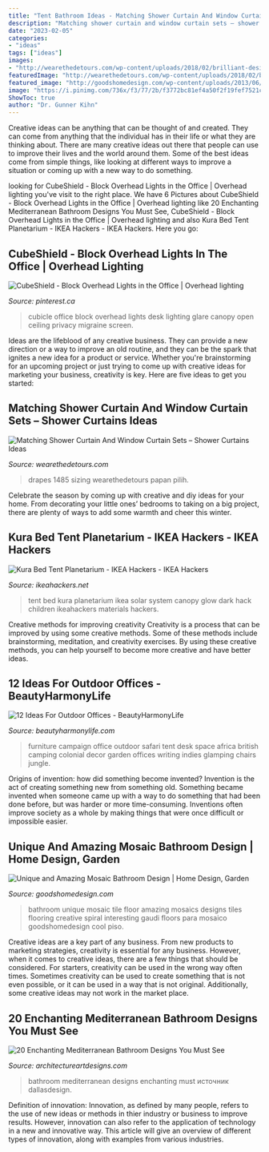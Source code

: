 ```yaml
---
title: "Tent Bathroom Ideas - Matching Shower Curtain And Window Curtain Sets – Shower Curtains Ideas"
description: "Matching shower curtain and window curtain sets – shower curtains ideas"
date: "2023-02-05"
categories:
- "ideas"
tags: ["ideas"]
images:
- "http://wearethedetours.com/wp-content/uploads/2018/02/brilliant-design-matching-shower-and-window-curtains-chic-creative-inside-measurements-1485-x-1485.jpg"
featuredImage: "http://wearethedetours.com/wp-content/uploads/2018/02/brilliant-design-matching-shower-and-window-curtains-chic-creative-inside-measurements-1485-x-1485.jpg"
featured_image: "http://goodshomedesign.com/wp-content/uploads/2013/06/The-Spiral-Floor-Design-Mosaics-tile-2.jpg"
image: "https://i.pinimg.com/736x/f3/77/2b/f3772bc81ef4a50f2f19fef7521cf495.jpg"
ShowToc: true
author: "Dr. Gunner Kihn"
---
```



Creative ideas can be anything that can be thought of and created. They can come from anything that the individual has in their life or what they are thinking about. There are many creative ideas out there that people can use to improve their lives and the world around them. Some of the best ideas come from simple things, like looking at different ways to improve a situation or coming up with a new way to do something.

	

		
looking for CubeShield - Block Overhead Lights in the Office | Overhead lighting you've visit to the right place. We have 6 Pictures about CubeShield - Block Overhead Lights in the Office | Overhead lighting like 20 Enchanting Mediterranean Bathroom Designs You Must See, CubeShield - Block Overhead Lights in the Office | Overhead lighting and also Kura Bed Tent Planetarium - IKEA Hackers - IKEA Hackers. Here you go:
		
    
## CubeShield - Block Overhead Lights In The Office | Overhead Lighting

<img loading=lazy src="https://i.pinimg.com/736x/f3/77/2b/f3772bc81ef4a50f2f19fef7521cf495.jpg" onerror="this.onerror=null;this.src='https://tse2.mm.bing.net/th?id=OIP.CshHeOwQ6Rsb9Na30bbakAHaLH&amp;pid=15.1';" alt="CubeShield - Block Overhead Lights in the Office | Overhead lighting">

_Source: pinterest.ca_

>cubicle office block overhead lights desk lighting glare canopy open ceiling privacy migraine screen. 

	

Ideas are the lifeblood of any creative business. They can provide a new direction or a way to improve an old routine, and they can be the spark that ignites a new idea for a product or service. Whether you're brainstorming for an upcoming project or just trying to come up with creative ideas for marketing your business, creativity is key. Here are five ideas to get you started: 
    
## Matching Shower Curtain And Window Curtain Sets – Shower Curtains Ideas

<img loading=lazy src="http://wearethedetours.com/wp-content/uploads/2018/02/brilliant-design-matching-shower-and-window-curtains-chic-creative-inside-measurements-1485-x-1485.jpg" onerror="this.onerror=null;this.src='https://tse4.mm.bing.net/th?id=OIP.RQID175KczTbfXON2UhgwgHaHa&amp;pid=15.1';" alt="Matching Shower Curtain And Window Curtain Sets – Shower Curtains Ideas">

_Source: wearethedetours.com_

>drapes 1485 sizing wearethedetours papan pilih. 

	

Celebrate the season by coming up with creative and diy ideas for your home. From decorating your little ones’ bedrooms to taking on a big project, there are plenty of ways to add some warmth and cheer this winter.

    
## Kura Bed Tent Planetarium - IKEA Hackers - IKEA Hackers

<img loading=lazy src="http://www.ikeahackers.net/wp-content/uploads/2013/06/ikeahack1-794747.jpg" onerror="this.onerror=null;this.src='https://tse2.mm.bing.net/th?id=OIP.iS9w9xPV1_ZymH2uijWs3QAAAA&amp;pid=15.1';" alt="Kura Bed Tent Planetarium - IKEA Hackers - IKEA Hackers">

_Source: ikeahackers.net_

>tent bed kura planetarium ikea solar system canopy glow dark hack children ikeahackers materials hackers. 

	

Creative methods for improving creativity
Creativity is a process that can be improved by using some creative methods. Some of these methods include brainstorming, meditation, and creativity exercises. By using these creative methods, you can help yourself to become more creative and have better ideas.

    
## 12 Ideas For Outdoor Offices - BeautyHarmonyLife

<img loading=lazy src="http://beautyharmonylife.com/wp-content/uploads/2013/07/House-Leisure-Campaign-3.png" onerror="this.onerror=null;this.src='https://tse2.mm.bing.net/th?id=OIP.DvfZs_kt-MxDCH0tv-vXvgHaJu&amp;pid=15.1';" alt="12 Ideas For Outdoor Offices - BeautyHarmonyLife">

_Source: beautyharmonylife.com_

>furniture campaign office outdoor safari tent desk space africa british camping colonial decor garden offices writing indies glamping chairs jungle. 

	

Origins of invention: how did something become invented?
Invention is the act of creating something new from something old. Something became invented when someone came up with a way to do something that had been done before, but was harder or more time-consuming. Inventions often improve society as a whole by making things that were once difficult or impossible easier.

    
## Unique And Amazing Mosaic Bathroom Design | Home Design, Garden

<img loading=lazy src="http://goodshomedesign.com/wp-content/uploads/2013/06/The-Spiral-Floor-Design-Mosaics-tile-2.jpg" onerror="this.onerror=null;this.src='https://tse1.mm.bing.net/th?id=OIP.U4_6nf-II_J3t79U169vwAHaLI&amp;pid=15.1';" alt="Unique and Amazing Mosaic Bathroom Design | Home Design, Garden">

_Source: goodshomedesign.com_

>bathroom unique mosaic tile floor amazing mosaics designs tiles flooring creative spiral interesting gaudi floors para mosaico goodshomedesign cool piso. 

	

Creative ideas are a key part of any business. From new products to marketing strategies, creativity is essential for any business. However, when it comes to creative ideas, there are a few things that should be considered. For starters, creativity can be used in the wrong way often times. Sometimes creativity can be used to create something that is not even possible, or it can be used in a way that is not original. Additionally, some creative ideas may not work in the market place.

    
## 20 Enchanting Mediterranean Bathroom Designs You Must See

<img loading=lazy src="https://www.architectureartdesigns.com/wp-content/uploads/2016/07/20-Enchanting-Mediterranean-Bathroom-Designs-You-Must-See-5.jpg" onerror="this.onerror=null;this.src='https://tse2.mm.bing.net/th?id=OIP.Z-ZquJ_V15V23o-cIQGM_wHaFk&amp;pid=15.1';" alt="20 Enchanting Mediterranean Bathroom Designs You Must See">

_Source: architectureartdesigns.com_

>bathroom mediterranean designs enchanting must источник dallasdesign. 

	

Definition of innovation:
Innovation, as defined by many people, refers to the use of new ideas or methods in thier industry or business to improve results. However, innovation can also refer to the application of technology in a new and innovative way. This article will give an overview of different types of innovation, along with examples from various industries.


